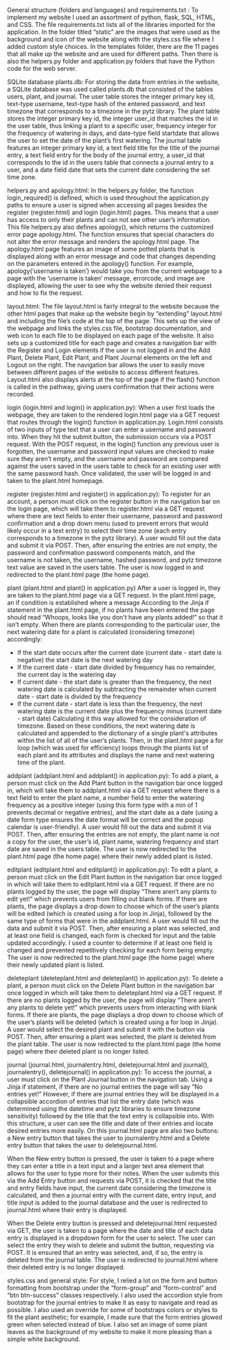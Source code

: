 General structure (folders and languages) and requirements.txt :
To implement my website I used an assortment of python, flask, SQL, HTML, and CSS. The file requirements.txt lists all of the libraries imported for the application.
In the folder titled “static” are the images that were used as the background and icon of the website along with the styles.css file where I added custom style choices.
In the templates folder, there are the 11 pages that all make up the website and are used for different paths. Then there is also the helpers.py folder and application.py
folders that have the Python code for the web server.

SQLite database plants.db:
For storing the data from entries in the website, a SQLite database was used called plants.db that consisted of the tables users, plant, and journal. The user table stores
the integer primary key id, text-type username, text-type hash of the entered password, and text timezone that corresponds to a timezone in the pytz library. The plant table
stores the integer primary key id, the integer user_id that matches the id in the user table, thus linking a plant to a specific user, frequency integer for the frequency of
watering in days, and date-type field startdate that allows the user to set the date of the plant’s first watering. The journal table features an integer primary key id, a
text field title for the title of the journal entry, a text field entry for the body of the journal entry, a user_id that corresponds to the id in the users table that connects
a journal entry to a user, and a date field date that sets the current date considering the set time zone.

helpers.py and apology.html:
In the helpers.py folder, the function login_required() is defined, which is used throughout the application.py paths to ensure a user is signed when accessing all pages besides
the register (register.html) and login (login.html) pages. This means that a user has access to only their plants and can not see other user’s information. This file helpers.py
also defines apology(), which returns the customized error page apology.html. The function ensures that special characters do not alter the error message and renders the
apology.html page. The apology.html page features an image of some potted plants that is displayed along with an error message and code that changes depending on the parameters
entered in the apology() function. For example, apology(‘username is taken’) would take you from the current webpage to a page with the ‘username is taken’ message, errorcode,
and image are displayed, allowing the user to see why the website denied their request and how to fix the request.

layout.html:
The file layout.html is fairly integral to the website because the other html pages that make up the website begin by “extending” layout.html and including the file’s code at the
top of the page. This sets up the view of the webpage and links the styles.css file, bootstrap documentation, and web icon to each file to be displayed on each page of the website.
It also sets up a customized title for each page and creates a navigation bar with the Register and Login elements if the user is not logged in and the Add Plant, Delete Plant, Edit
Plant, and Plant Journal elements on the left and Logout on the right. The navigation bar allows the user to easily move between different pages of the website to access different
features. Layout.html also displays alerts at the top of the page if the flash() function is called in the pathway, giving users confirmation that their actions were recorded.

login (login.html and login() in application.py):
When a user first loads the webpage, they are taken to the rendered login.html page via a GET request that routes through the login() function in application.py. Login.html consists
of two inputs of type text that a user can enter a username and password into. When they hit the submit button, the submission occurs via a POST request. With the POST request, in the
login() function any previous user is forgotten, the username and password input values are checked to make sure they aren’t empty, and the username and password are compared against
the users saved in the users table to check for an existing user with the same password hash. Once validated, the user will be logged in and taken to the plant.html homepage.

register (register.html and register() in application.py):
To register for an account, a person must click on the register button in the navigation bar on the login page, which will take them to register.html via a GET request where there are
text fields to enter their username, password and password confirmation and a drop down menu (used to prevent errors that would likely occur in a text entry) to select their time zone
(each entry corresponds to a timezone in the pytz library). A user would fill out the data and submit it via POST. Then, after ensuring the entries are not empty, the password and
confirmation password components match, and the username is not taken, the username, hashed password, and pytz timezone text value are saved in the users table. The user is now logged
in and redirected to the plant.html page (the home page).

plant (plant.html and plant() in application.py)
After a user is logged in, they are taken to the plant.html page via a GET request. In the plant.html page, an if condition is established where a message According to the Jinja if
statement in the plant.html page, if no plants have been entered the page should read “Whoops, looks like you don't have any plants added!” so that it isn’t empty. When there are plants
corresponding to the particular user, the next watering date for a plant is calculated (considering timezone) accordingly:
- If the start date occurs after the current date (current date - start date is negative) the start date is the next watering day
- If the current date - start date divided by frequency has no remainder, the current day is the watering day
- If current date - the start date is greater than the frequency, the next watering date is calculated by subtracting the remainder when current date - start date is divided by the
  frequency
- If the current date - start date is less than the frequency, the next watering date is the current date plus the frequency minus (current date - start date)
Calculating it this way allowed for the consideration of timezone. Based on these conditions, the next watering date is calculated and appended to the dictionary of a single plant's
attributes within the list of all of the user’s plants. Then, in the plant.html page a for loop (which was used for efficiency) loops through the plants list of each plant and its
attributes and displays the name and next watering time of the plant.

addplant (addplant.html and addplant() in application.py):
To add a plant, a person must click on the Add Plant button in the navigation bar once logged in, which will take them to addplant.html via a GET request where there is a text field
to enter the plant name, a number field to enter the watering frequency as a positive integer (using this form type with a min of 1 prevents decimal or negative entries), and the start
date as a date (using a date form type ensures the date format will be correct and the popup calendar is user-friendly). A user would fill out the data and submit it via POST. Then,
after ensuring the entries are not empty, the plant name is not a copy for the user, the user’s id, plant name, watering frequency and start date are saved in the users table. The user
is now redirected to the plant.html page (the home page) where their newly added plant is listed.

editplant (editplant.html and editplant() in application.py):
To edit a plant, a person must click on the Edit Plant button in the navigation bar once logged in which will take them to editplant.html via a GET request. If there are no plants logged
by the user, the page will display “There aren’t any plants to edit yet!” which prevents users from filling out blank forms. If there are plants, the page displays a drop down to choose
which of the user’s plants will be edited (which is created using a for loop in Jinja), followed by the same type of forms that were in the addplant.html. A user would fill out the data
and submit it via POST. Then, after ensuring a plant was selected, and at least one field is changed, each form is checked for input and the table updated accordingly. I used a counter
to determine if at least one field is changed and prevented repetitively checking for each form being empty. The user is now redirected to the plant.html page (the home page) where their
newly updated plant is listed.

deleteplant (deleteplant.html and deleteplant() in application.py):
To delete a plant, a person must click on the Delete Plant button in the navigation bar once logged in which will take them to deleteplant.html via a GET request. If there are no plants
logged by the user, the page will display “There aren’t any plants to delete yet!” which prevents users from interacting with blank forms. If there are plants, the page displays a drop
down to choose which of the user’s plants will be deleted (which is created using a for loop in Jinja). A user would select the desired plant and submit it with the button via POST. Then,
after ensuring a plant was selected, the plant is deleted from the plant table. The user is now redirected to the plant.html page (the home page) where their deleted plant is no longer
listed.

journal (journal.html, journalentry.html, deletejournal.html and journal(), journalentry(), deletejournal() in application.py):
To access the journal, a user must click on the Plant Journal button in the navigation tab. Using a Jinja if statement, if there are no journal entries the page will say “No entries yet!”
However, if there are journal entries they will be displayed in a collapsible accordion of entries that list the entry date (which was determined using the datetime and pytz libraries to
ensure timezone sensitivity) followed by the title that  the text entry is collapsible into. With this structure, a user can see the title and date of their entries and locate desired
entries more easily. On this journal.html page are also two buttons: a New entry button that takes the user to journalentry.html and a Delete entry button that takes the user to
deletejournal.html.

When the New entry button is pressed, the user is taken to a page where they can enter a title in a text input and a larger text area element that allows for the user to type more for
their notes. When the user submits this via the Add Entry button and requests via POST, it is checked that the title and entry fields have input, the current date considering the
timezone is calculated, and then a journal entry with the current date, entry input, and title input is added to the journal database and the user is redirected to journal.html where
their entry is displayed.

When the Delete entry button is pressed and deletejournal.html requested via GET, the user is taken to a page where the date and title of each data entry is displayed in a dropdown form
for the user to select. The user can select the entry they wish to delete and submit the button, requesting via POST. It is ensured that an entry was selected, and, if so, the entry is
deleted from the journal table. The user is redirected to journal.html where their deleted entry is no longer displayed.

styles.css and general style:
For style, I relied a lot on the form and button formatting from bootstrap under the “form-group” and “form-control” and “btn btn-success” classes respectively. I also used the
accordion style from bootstrap for the journal entries to make it as easy to navigate and read as possible. I also used an override for some of bootstraps colors or styles to fit the
plant aesthetic; for example, I made sure that the form entries glowed green when selected instead of blue. I also set an image of some plant leaves as the background of my website to
make it more pleasing than a simple white background.









